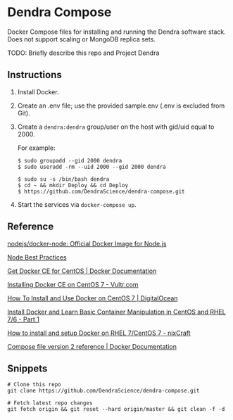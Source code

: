 # Dendra Compose

Docker Compose files for installing and running the Dendra software stack. Does not support scaling or MongoDB replica sets.

TODO: Briefly describe this repo and Project Dendra


## Instructions

1. Install Docker.

2. Create an .env file; use the provided sample.env (.env is excluded from Git).

3. Create a `dendra:dendra` group/user on the host with gid/uid equal to 2000.

	For example:

	```
	$ sudo groupadd --gid 2000 dendra
  	$ sudo useradd -rm --uid 2000 --gid 2000 dendra

  	$ sudo su -s /bin/bash dendra
  	$ cd ~ && mkdir Deploy && cd Deploy
  	$ https://github.com/DendraScience/dendra-compose.git
  	```

3. Start the services via `docker-compose up`.


## Reference

[nodejs/docker-node: Official Docker Image for Node.js](https://github.com/nodejs/docker-node)

[Node Best Practices](https://github.com/nodejs/docker-node/blob/master/docs/BestPractices.md)

[Get Docker CE for CentOS | Docker Documentation](https://docs.docker.com/install/linux/docker-ce/centos/)

[Installing Docker CE on CentOS 7 - Vultr.com](https://www.vultr.com/docs/installing-docker-ce-on-centos-7)

[How To Install and Use Docker on CentOS 7 | DigitalOcean](https://www.digitalocean.com/community/tutorials/how-to-install-and-use-docker-on-centos-7)

[Install Docker and Learn Basic Container Manipulation in CentOS and RHEL 7/6 - Part 1](https://www.tecmint.com/install-docker-and-learn-containers-in-centos-rhel-7-6/)

[How to install and setup Docker on RHEL 7/CentOS 7 - nixCraft](https://www.cyberciti.biz/faq/install-use-setup-docker-on-rhel7-centos7-linux/)

[Compose file version 2 reference | Docker Documentation](https://docs.docker.com/compose/compose-file/compose-file-v2/)


## Snippets

```
# Clone this repo
git clone https://github.com/DendraScience/dendra-compose.git

# Fetch latest repo changes
git fetch origin && git reset --hard origin/master && git clean -f -d
```
